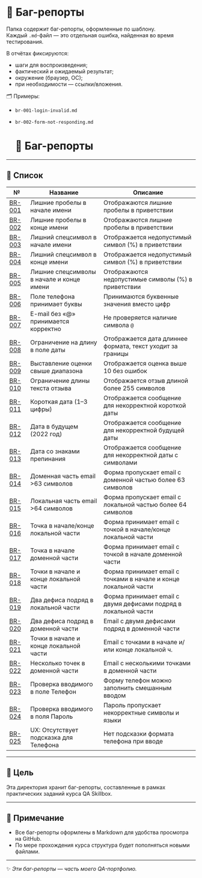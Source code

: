 # 🐞 Баг-репорты

Папка содержит баг-репорты, оформленные по шаблону.  
Каждый `.md`-файл — это отдельная ошибка, найденная во время тестирования.

В отчётах фиксируются:
- шаги для воспроизведения;
- фактический и ожидаемый результат;
- окружение (браузер, ОС);
- при необходимости — ссылки/вложения.

🗂️ Примеры:
- `br-001-login-invalid.md`
- `br-002-form-not-responding.md`

  # 📂 Баг-репорты

---

## 📝 Список

| №                                                  | Название                                    | Описание                                             |
|----------------------------------------------------|---------------------------------------------|------------------------------------------------------|
| [BR-001](br-001-leading-space-greeting.md)         | Лишние пробелы в начале имени               | Отображаются лишние пробелы в приветствии            |
| [BR-002](br-002-trailing-space-greeting.md)        | Лишние пробелы в конце имени                | Отображаются лишние пробелы в приветствии            |
| [BR-003](br-003-invalid-char-start-greeting.md)    | Лишний спецсимвол в начале имени            | Отображается недопустимый символ (%) в приветствии   |
| [BR-004](br-004-invalid-char-end-greeting.md)      | Лишний спецсимвол в конце имени             | Отображается недопустимый символ (%) в приветствии   |
| [BR-005](br-005-invalid-char-both-ends-greeting.md)| Лишние спецсимволы в начале и конце имени   | Отображаются недопустимые символы (%) в приветствии  |
| [BR-006](br-006-phone-field-letters.md)            | Поле телефона принимает буквы               | Принимаются буквенные значения вместо цифр           |
| [BR-007](br-007-email-missing-at.md)               | E-mail без «@» принимается корректно        | Не проверяется наличие символа `@`                   |
| [BR-008](br-008-boundary-date-length.md)           | Ограничение на длину в поле даты            | Отображается дата длиннее формата, текст уходит за границы|
| [BR-009](br-009-rating-over-limit.md)              | Выставление оценки свыше диапазона          | Отображается оценка выше 10 без ошибок               |
| [BR-010](br-010-review-length.md)                  | Ограничение длины текста отзыва             | Отображается отзыв длиной более 255 символов         |
| [BR-011](br-011-short-date-invalid.md)             | Короткая дата (1–3 цифры)                   | Отображается сообщение для некорректной короткой даты |
| [BR-012](br-012-future-date-invalid.md)            | Дата в будущем (2022 год)                   | Отображается сообщение для некорректной будущей даты |
| [BR-013](br-013-date-with-punctuation-invalid.md)  | Дата со знаками препинания                  | Отображается сообщение для некорректной даты с символами |
| [BR-014](br-014-long-domain-email.md)                | Доменная часть email >63 символов              | Форма пропускает email с доменной частью более 63 символов |
| [BR-015](br-015-long-local-email.md)                 | Локальная часть email >64 символов             | Форма пропускает email с локальной частью более 64 символов |
| [BR-016](br-016-dot-start-end-local.md)              | Точка в начале/конце локальной части           | Форма принимает email с точкой в начале/конце локальной части |
| [BR-017](br-017-dot-start-domain.md)                 | Точка в начале доменной части                  | Форма принимает email с точкой в начале доменной части |
| [BR-018](br-018-dot-start-end-both-local.md)         | Точки в начале и конце локальной части         | Форма принимает email с точками в начале и конце локальной части |
| [BR-019](br-019-double-dash-local.md)                | Два дефиса подряд в локальной части            | Форма принимает email с двумя дефисами подряд в локальной части |
| [BR-020](br-020-double-dash-domain.md)      | Два дефиса подряд в доменной части         | Email с двумя дефисами подряд в доменной части     |
| [BR-021](br-021-dot-start-end-local-2.md)   | Точки в начале и конце локальной части     | Email с точками в начале и/или конце локальной ч.  |
| [BR-022](br-022-multiple-dots-domain.md)    | Несколько точек в доменной части           | Email с несколькими точками в доменной части       |
| [BR-023](br-023-phone-input-mixed.md)       | Проверка вводимого в поле Телефон         | Форму телефон можно заполнить смешанным вводом     |
| [BR-024](br-024-password-input-mixed.md)    | Проверка вводимого в поля Пароль          | Пароль пропускает некорректные символы и языки     |
| [BR-025](br-025-ux-phone-placeholder.md)    | UX: Отсутствует подсказка для Телефона    | Нет подсказки формата телефона при вводе           |


---

## 🚀 Цель
Эта директория хранит баг-репорты, составленные в рамках практических заданий курса QA Skillbox.

---

## 🔎 Примечание
- Все баг-репорты оформлены в Markdown для удобства просмотра на GitHub.
- По мере прохождения курса структура будет пополняться новыми файлами.

---

✨ *Эти баг-репорты — часть моего QA-портфолио.*
